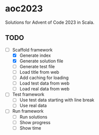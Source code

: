 # aoc2023

Solutions for Advent of Code 2023 in Scala.

## TODO

- [ ] Scaffold framework
  - [x] Generate index
  - [x] Generate solution file
  - [ ] Generate test file
  - [ ] Load title from web
  - [ ] Add caching for loading
  - [ ] Load test data from web
  - [ ] Load real data from web
- [ ] Test framework
  - [ ] Use test data starting with line break
  - [ ] Use real data
- [ ] Run framework
  - [ ] Run solutions
  - [ ] Show progress
  - [ ] Show time
